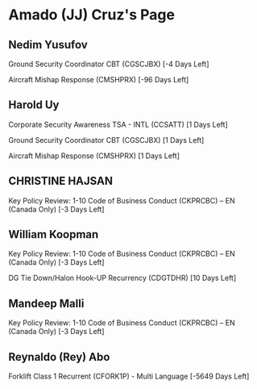 Amado (JJ) Cruz's Page
======================

Nedim Yusufov
-------------


Ground Security Coordinator CBT (CGSCJBX) [-4 Days Left]


Aircraft Mishap Response (CMSHPRX) [-96 Days Left]


Harold Uy
---------


Corporate Security Awareness TSA - INTL (CCSATT) [1 Days Left]


Ground Security Coordinator CBT (CGSCJBX) [1 Days Left]


Aircraft Mishap Response (CMSHPRX) [1 Days Left]


CHRISTINE HAJSAN
----------------


Key Policy Review: 1-10 Code of Business Conduct (CKPRCBC) – EN (Canada Only) [-3 Days Left]


William Koopman
---------------


Key Policy Review: 1-10 Code of Business Conduct (CKPRCBC) – EN (Canada Only) [-3 Days Left]


DG Tie Down/Halon Hook-UP Recurrency (CDGTDHR) [10 Days Left]


Mandeep Malli
-------------


Key Policy Review: 1-10 Code of Business Conduct (CKPRCBC) – EN (Canada Only) [-3 Days Left]


Reynaldo (Rey) Abo
------------------


Forklift Class 1 Recurrent (CFORK1P) - Multi Language [-5649 Days Left]


